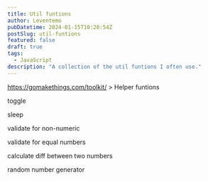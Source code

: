 ```yaml
---
title: Util funtions
author: Leventemo
pubDatetime: 2024-01-15T10:20:54Z
postSlug: util-funtions
featured: false
draft: true
tags:
  - JavaScript
description: "A collection of the util funtions I often use."
---
```


<https://gomakethings.com/toolkit/> > Helper funtions

toggle

sleep

validate for non-numeric

validate for equal numbers

calculate diff between two numbers

random number generator
